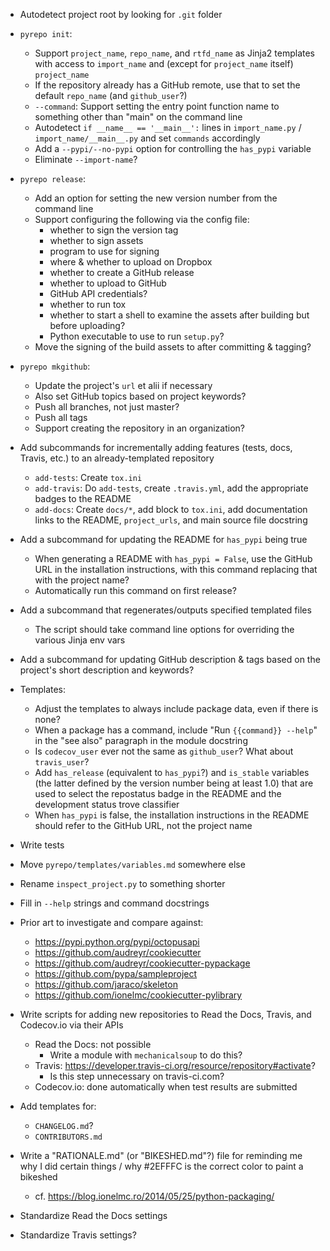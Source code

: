 - Autodetect project root by looking for `.git` folder

- `pyrepo init`:
    - Support `project_name`, `repo_name`, and `rtfd_name` as Jinja2 templates
      with access to `import_name` and (except for `project_name` itself)
      `project_name`
    - If the repository already has a GitHub remote, use that to set the
      default `repo_name` (and `github_user`?)
    - `--command`: Support setting the entry point function name to something
      other than "main" on the command line
    - Autodetect `if __name__ == '__main__':` lines in `import_name.py` /
      `import_name/__main__.py` and set `commands` accordingly
    - Add a `--pypi/--no-pypi` option for controlling the `has_pypi` variable
    - Eliminate `--import-name`?

- `pyrepo release`:
    - Add an option for setting the new version number from the command line
    - Support configuring the following via the config file:
        - whether to sign the version tag
        - whether to sign assets
        - program to use for signing
        - where & whether to upload on Dropbox
        - whether to create a GitHub release
        - whether to upload to GitHub
        - GitHub API credentials?
        - whether to run tox
        - whether to start a shell to examine the assets after building but
          before uploading?
        - Python executable to use to run `setup.py`?
    - Move the signing of the build assets to after committing & tagging?

- `pyrepo mkgithub`:
    - Update the project's `url` et alii if necessary
    - Also set GitHub topics based on project keywords?
    - Push all branches, not just master?
    - Push all tags
    - Support creating the repository in an organization?

- Add subcommands for incrementally adding features (tests, docs, Travis, etc.)
  to an already-templated repository
    - `add-tests`: Create `tox.ini`
    - `add-travis`: Do `add-tests`, create `.travis.yml`, add the appropriate
      badges to the README
    - `add-docs`: Create `docs/*`, add block to `tox.ini`, add documentation
      links to the README, `project_urls`, and main source file docstring
- Add a subcommand for updating the README for `has_pypi` being true
    - When generating a README with `has_pypi = False`, use the GitHub URL in
      the installation instructions, with this command replacing that with the
      project name?
    - Automatically run this command on first release?
- Add a subcommand that regenerates/outputs specified templated files
    - The script should take command line options for overriding the various
      Jinja env vars
- Add a subcommand for updating GitHub description & tags based on the
  project's short description and keywords?

- Templates:
    - Adjust the templates to always include package data, even if there is
      none?
    - When a package has a command, include "Run ``{{command}} --help``" in the
      "see also" paragraph in the module docstring
    - Is `codecov_user` ever not the same as `github_user`?  What about
      `travis_user`?
    - Add `has_release` (equivalent to `has_pypi`?) and `is_stable` variables
      (the latter defined by the version number being at least 1.0) that are
      used to select the repostatus badge in the README and the development
      status trove classifier
    - When `has_pypi` is false, the installation instructions in the README
      should refer to the GitHub URL, not the project name

- Write tests
- Move `pyrepo/templates/variables.md` somewhere else
- Rename `inspect_project.py` to something shorter
- Fill in `--help` strings and command docstrings

- Prior art to investigate and compare against:
    - https://pypi.python.org/pypi/octopusapi
    - https://github.com/audreyr/cookiecutter
    - https://github.com/audreyr/cookiecutter-pypackage
    - https://github.com/pypa/sampleproject
    - https://github.com/jaraco/skeleton
    - https://github.com/ionelmc/cookiecutter-pylibrary

- Write scripts for adding new repositories to Read the Docs, Travis, and
  Codecov.io via their APIs
    - Read the Docs: not possible
        - Write a module with `mechanicalsoup` to do this?
    - Travis: <https://developer.travis-ci.org/resource/repository#activate>?
        - Is this step unnecessary on travis-ci.com?
    - Codecov.io: done automatically when test results are submitted
- Add templates for:
    - `CHANGELOG.md`?
    - `CONTRIBUTORS.md`

- Write a "RATIONALE.md" (or "BIKESHED.md"?) file for reminding me why I did
  certain things / why #2EFFFC is the correct color to paint a bikeshed
    - cf. <https://blog.ionelmc.ro/2014/05/25/python-packaging/>
- Standardize Read the Docs settings
- Standardize Travis settings?
